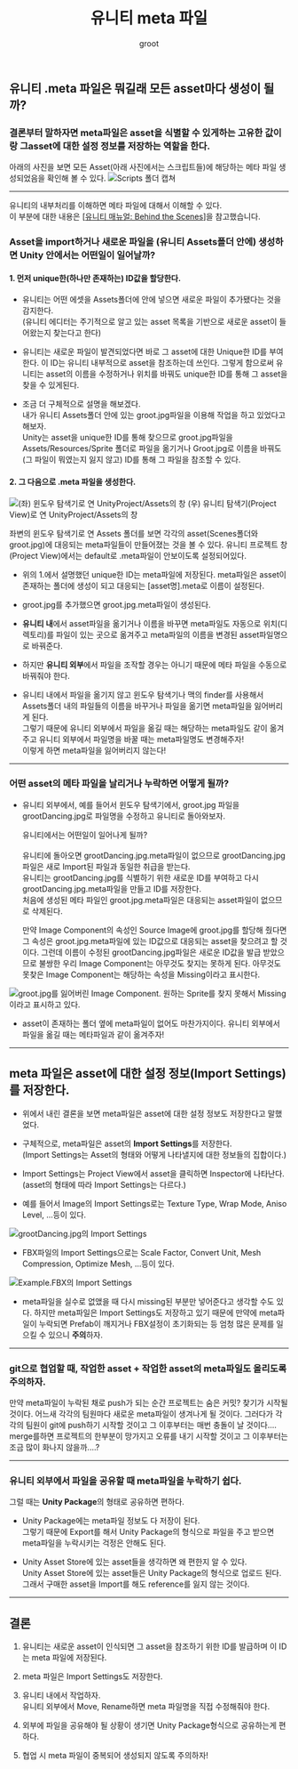 ﻿---
title: 유니티 meta 파일
category: "Unity"
cover: Missing.png
author: groot
---
## 유니티 .meta 파일은 뭐길래 모든 asset마다 생성이 될까?

### 결론부터 말하자면 meta파일은 asset을 식별할 수 있게하는 고유한 값이랑 그asset에 대한 설정 정보를 저장하는 역할을 한다.

아래의 사진을 보면 모든 Asset(아래 사진에서는 스크립트들)에 해당하는 메타 파일 생성되었음을 확인해 볼 수 있다.
![Scripts 폴더 캡쳐](./FolerCapture.png)


---

유니티의 내부처리를 이해하면 메타 파일에 대해서 이해할 수 있다.  
이 부분에 대한 내용은 \[[유니티 매뉴얼: Behind the Scenes](https://docs.unity3d.com/kr/530/Manual/BehindtheScenes.html)\]을 참고했습니다.

### Asset을 import하거나 새로운 파일을 (유니티 Assets폴더 안에) 생성하면 Unity 안에서는 어떤일이 일어날까?

#### **1\. 먼저 unique한(하나만 존재하는) ID값을 할당한다.**

-   유니티는 어떤 에셋을 Assets폴더에 안에 넣으면 새로운 파일이 추가됐다는 것을 감지한다.  
    (유니티 에디터는 주기적으로 알고 있는 asset 목록을 기반으로 새로운 asset이 들어왔는지 찾는다고 한다)
    
-   유니티는 새로운 파일이 발견되었다면 바로 그 asset에 대한 Unique한 ID를 부여한다. 이 ID는 유니티 내부적으로 asset을 참조하는데 쓰인다. 그렇게 함으로써 유니티는 asset의 이름을 수정하거나 위치를 바꿔도 unique한 ID를 통해 그 asset을 찾을 수 있게된다. 
    
-   조금 더 구체적으로 설명을 해보겠다.  
    내가 유니티 Assets폴더 안에 있는 groot.jpg파일을 이용해 작업을 하고 있었다고 해보자.  
    Unity는 asset을 unique한 ID를 통해 찾으므로 groot.jpg파일을 Assets/Resources/Sprite 폴더로 파일을 옮기거나 Groot.jpg로 이름을 바꿔도 (그 파일이 뭐였는지 잃지 않고) ID를 통해 그 파일을 참조할 수 있다.
    

#### **2\. 그 다음으로 .meta 파일을 생성한다.**

![(좌) 윈도우 탐색기로 연 UnityProject/Assets의 창 (우) 유니티 탐색기(Project View)로 연 UnityProject/Assets의 창](./LeftRight.png)

좌변의 윈도우 탐색기로 연 Assets 폴더를 보면 각각의 asset(Scenes폴더와 groot.jpg)에 대응되는 meta파일들이 만들어졌는 것을 볼 수 있다. 유니티 프로젝트 창(Project View)에서는 default로 .meta파일이 안보이도록 설정되어있다. 

-   위의 1.에서 설명했던 unique한 ID는 meta파일에 저장된다. meta파일은 asset이 존재하는 폴더에 생성이 되고 대응되는 \[asset명\].meta로 이름이 설정된다.
    
-   groot.jpg를 추가했으면 groot.jpg.meta파일이 생성된다.
    
-   **유니티 내**에서 asset파일을 옮기거나 이름을 바꾸면 meta파일도 자동으로 위치(디렉토리)를 파일이 있는 곳으로 옮겨주고 meta파일의 이름을 변경된 asset파일명으로 바꿔준다.
    
-   하지만 **유니티 외부**에서 파일을 조작할 경우는 아니기 때문에 메타 파일을 수동으로 바꿔줘야 한다.
    
-   유니티 내에서 파일을 옮기지 않고 윈도우 탐색기나 맥의 finder를 사용해서 Assets폴더 내의 파일들의 이름을 바꾸거나 파일을 옮기면 meta파일을 잃어버리게 된다.  
    그렇기 때문에 유니티 외부에서 파일을 옮길 때는 해당하는 meta파일도 같이 옮겨주고 유니티 외부에서 파일명을 바꿀 때는 meta파일명도 변경해주자!   
    이렇게 하면 meta파일을 잃어버리지 않는다!
    

---

### 어떤 asset의 메타 파일을 **날리거나 누락하면** 어떻게 될까? 

-   유니티 외부에서, 예를 들어서 윈도우 탐색기에서, groot.jpg 파일을 grootDancing.jpg로 파일명을 수정하고 유니티로 돌아와보자.   
      
    유니티에서는 어떤일이 일어나게 될까?  
       
    유니티에 돌아오면 grootDancing.jpg.meta파일이 없으므로 grootDancing.jpg파일은 새로 Import된 파일과 동일한 취급을 받는다.  
    유니티는 grootDancing.jpg를 식별하기 위한 새로운 ID를 부여하고 다시 grootDancing.jpg.meta파일을 만들고 ID를 저장한다.  
    처음에 생성된 메타 파일인 groot.jpg.meta파일은 대응되는 asset파일이 없으므로 삭제된다.   
      
    만약 Image Component의 속성인 Source Image에 groot.jpg를 할당해 줬다면 그 속성은 groot.jpg.meta파일에 있는 ID값으로 대응되는 asset을 찾으려고 할 것이다. 그런데 이름이 수정된 grootDancing.jpg파일은 새로운 ID값을 발급 받았으므로 불쌍한 우리 Image Component는 아무것도 찾지는 못하게 된다. 아무것도 못찾은 Image Component는 해당하는 속성을 Missing이라고 표시한다.
    
![groot.jpg를 잃어버린 Image Component. 원하는 Sprite를 찾지 못해서 Missing이라고 표시하고 있다.](./Missing.png)


-   asset이 존재하는 폴더 옆에 meta파일이 없어도 마찬가지이다. 유니티 외부에서 파일을 옮길 때는 메타파일과 같이 옮겨주자!
    

---

## meta 파일은 asset에 대한 설정 정보(Import Settings)를 저장한다.

-   위에서 내린 결론을 보면 meta파일은 asset에 대한 설정 정보도 저장한다고 말했었다.
    
-   구체적으로, meta파일은 asset의 **Import Settings**를 저장한다.   
    (Import Settings는 Asset의 형태와 어떻게 나타낼지에 대한 정보들의 집합이다.)
    
-   Import Settings는 Project View에서 asset을 클릭하면 Inspector에 나타난다.  
    (asset의 형태에 따라 Import Settings는 다르다.)
    
-   예를 들어서 Image의 Import Settings로는 Texture Type, Wrap Mode, Aniso Level, ...등이 있다. 
    
![grootDancing.jpg의 Import Settings](./grootDancing.png)


-   FBX파일의 Import Settings으로는 Scale Factor, Convert Unit, Mesh Compression, Optimize Mesh, ...등이 있다.
    

![Example.FBX의 Import Settings](./FBX.png)


-   meta파일을 실수로 없앴을 때 다시 missing된 부분만 넣어준다고 생각할 수도 있다. 하지만 meta파일은 Import Settings도 저장하고 있기 때문에 만약에 meta파일이 누락되면 Prefab이 깨지거나 FBX설정이 초기화되는 등 엄청 많은 문제를 일으킬 수 있으니 **주의**하자.
    

---

### git으로 협업할 때, 작업한 asset + 작업한 asset의 meta파일도 올리도록 주의하자.

만약 meta파일이 누락된 채로 push가 되는 순간 프로젝트는 숨은 커밋? 찾기가 시작될 것이다. 어느새 각각의 팀원마다 새로운 meta파일이 생겨나게 될 것이다. 그러다가 각각의 팀원이 git에 push하기 시작할 것이고 그 이후부터는 매번 충돌이 날 것이다.... merge를하면 프로젝트의 한부분이 망가지고 오류를 내기 시작할 것이고 그 이후부터는 조금 많이 화나지 않을까....?  
  

---

### 유니티 외부에서 파일을 공유할 때 meta파일을 누락하기 쉽다.  
그럴 때는 **Unity Package**의 형태로 공유하면 편하다. 

-   Unity Package에는 meta파일 정보도 다 저장이 된다.  
    그렇기 때문에 Export를 해서 Unity Package의 형식으로 파일을 주고 받으면 meta파일을 누락시키는 걱정은 안해도 된다.
    
-   Unity Asset Store에 있는 asset들을 생각하면 왜 편한지 알 수 있다.  
    Unity Asset Store에 있는 asset들은 Unity Package의 형식으로 업로드 된다. 그래서 구매한 asset을 Import를 해도 reference를 잃지 않는 것이다.
    

---

## 결론

1.  유니티는 새로운 asset이 인식되면 그 asset을 참조하기 위한 ID를 발급하며 이 ID는 meta 파일에 저장된다.
    
2.  meta 파일은 Import Settings도 저장한다.
    
3.  유니티 내에서 작업하자.  
    유니티 외부에서 Move, Rename하면 meta 파일명을 직접 수정해줘야 한다.
    
4.  외부에 파일을 공유해야 될 상황이 생기면 Unity Package형식으로 공유하는게 편하다.
    
5.  협업 시 meta 파일이 중복되어 생성되지 않도록 주의하자!